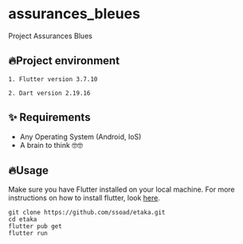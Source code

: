 # assurances_bleues

Project Assurances Blues

## 🔥Project environment

    1. Flutter version 3.7.10

    2. Dart version 2.19.16


## ✨ Requirements
* Any Operating System (Android, IoS)
* A brain to think 🤓🤓

## 🔥Usage

Make sure you have Flutter installed on your local machine. For more instructions on how to install flutter, look [here](https://flutter.io/docs/get-started/install).
```
git clone https://github.com/ssoad/etaka.git
cd etaka
flutter pub get
flutter run
```
